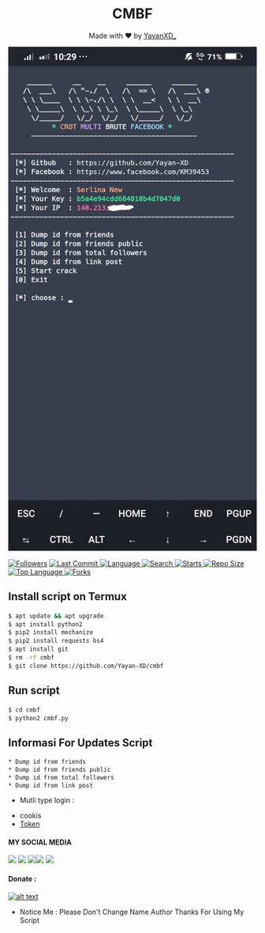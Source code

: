 <h1 align="center">
  CMBF
</h1>
</div>
<p align="center">
  Made with ❤️ by <a href="https://www.facebook.com/KM39453">YayanXD_</a>
</p>
<p align="center">
 <img src="https://github.com/Yayan-XD/cmbf/blob/main/img/PicsArt_03-19-10.33.27.jpg" width="640" title="Menu" alt="Menu">
</p>

<a href="https://github.com/Yayan-XD/followers">
<img title="Followers" src="https://img.shields.io/github/followers/Yayan-XD?label=Followers&color=blue&style=flat-square"></a>
<a href="https://github.com/Yayan-XD/termux-style/stargazers/">
  <a href="https://github.com/Yayan-XD/cmbf">
    <img alt="Last Commit" src="https://img.shields.io/github/last-commit/Yayan-XD/cmbf.svg"/>
  </a>
  <a href="https://github.com/Yayan-XD/cmbf">
    <img alt="Language" src="https://img.shields.io/github/languages/count/Yayan-XD/cmbf.svg"/>
  </a>
  <a href="https://github.com/Yayan-XD/cmbf">
    <img alt="Search" src="https://img.shields.io/github/search/Yayan-XD/Craker/cmbf.svg"/>
  </a>
  <a href="https://github.com/Yayan-XD/cmbf">
    <img alt="Starts" src="https://img.shields.io/github/stars/Yayan-XD/cmbf.svg"/>
  </a>
<a href="https://github.com/Yayan-XD/cmbf">
    <img alt="Repo Size" src="https://img.shields.io/github/repo-size/Yayan-XD/cmbf.svg"/>
  </a>

<a href="https://github.com/Yayan-XD/cmbf">
    <img alt="Top Language" src="https://img.shields.io/github/languages/top/Yayan-XD/H4CK.svg"/> <a href="https://github.com/Yayan-XD/H4CK">
    <img alt="Forks" src="https://img.shields.io/github/forks/Yayan-XD/cmbf.svg"/>
  </a>
</div>
<p align="center">

## Install script on Termux
```bash
$ apt update && apt upgrade
$ apt install python2
$ pip2 install mechanize
$ pip2 install requests bs4
$ apt install git
$ rm -rf cmbf
$ git clone https://github.com/Yayan-XD/cmbf
```
## Run script
```bash
$ cd cmbf
$ python2 cmbf.py
```
## Informasi For Updates Script
```
* Dump id from friends
* Dump id from friends public
* Dump id from total followers
* Dump id from link post
````
* Mutli type login :
 - cookis
 - [Token](https://youtu.be/hQ-lYxozghU)


#### MY SOCIAL MEDIA

[![](https://img.shields.io/badge/Github-black?logo=Github&logoColor=black&labelColor=white)](https://github.com/Yayan-XD) [![](https://img.shields.io/badge/Twitter-blue?logo=Twitter&logoColor=White&labelColor=white)](https://mobile.twitter.com/moch_xd)
[![](https://img.shields.io/badge/Facebook-blue?logo=Facebook&logoColor=blue&labelColor=white)](https://www.facebook.com/KM39453)[![](https://img.shields.io/badge/Instagram-red?logo=Instagram&logoColor=red&labelColor=white)](https://www.instagram.com/yayanxd_/) [![](https://img.shields.io/badge/Whatsapp-CHAT-red?logo=Whatsapp&logoColor=Brightgreen&labelColor=white)](https://wa.me/6285603036683?text=Asalamualaikum+bang)

#### Donate :

<a href="https://saweria.co/YayanXD"><img src="https://upload.wikimedia.org/wikipedia/commons/7/72/Logo_dana_blue.svg" alt="alt text" width="80" height="80"></a> &nbsp;&nbsp;

* Notice Me : Please Don't Change Name Author
Thanks For Using My Script
